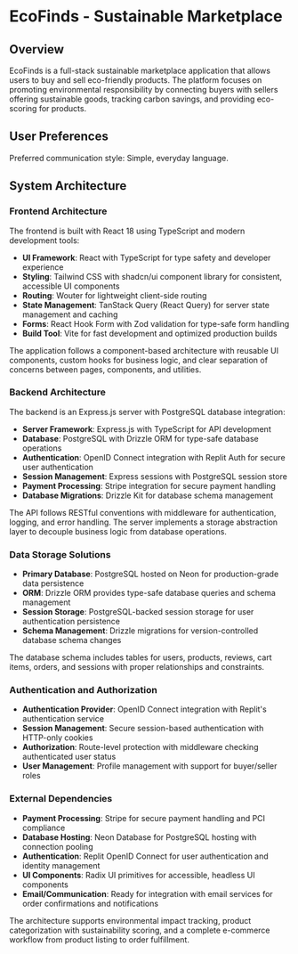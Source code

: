 # EcoFinds - Sustainable Marketplace

## Overview

EcoFinds is a full-stack sustainable marketplace application that allows users to buy and sell eco-friendly products. The platform focuses on promoting environmental responsibility by connecting buyers with sellers offering sustainable goods, tracking carbon savings, and providing eco-scoring for products.

## User Preferences

Preferred communication style: Simple, everyday language.

## System Architecture

### Frontend Architecture

The frontend is built with React 18 using TypeScript and modern development tools:

- **UI Framework**: React with TypeScript for type safety and developer experience
- **Styling**: Tailwind CSS with shadcn/ui component library for consistent, accessible UI components
- **Routing**: Wouter for lightweight client-side routing
- **State Management**: TanStack Query (React Query) for server state management and caching
- **Forms**: React Hook Form with Zod validation for type-safe form handling
- **Build Tool**: Vite for fast development and optimized production builds

The application follows a component-based architecture with reusable UI components, custom hooks for business logic, and clear separation of concerns between pages, components, and utilities.

### Backend Architecture

The backend is an Express.js server with PostgreSQL database integration:

- **Server Framework**: Express.js with TypeScript for API development
- **Database**: PostgreSQL with Drizzle ORM for type-safe database operations
- **Authentication**: OpenID Connect integration with Replit Auth for secure user authentication
- **Session Management**: Express sessions with PostgreSQL session store
- **Payment Processing**: Stripe integration for secure payment handling
- **Database Migrations**: Drizzle Kit for database schema management

The API follows RESTful conventions with middleware for authentication, logging, and error handling. The server implements a storage abstraction layer to decouple business logic from database operations.

### Data Storage Solutions

- **Primary Database**: PostgreSQL hosted on Neon for production-grade data persistence
- **ORM**: Drizzle ORM provides type-safe database queries and schema management
- **Session Storage**: PostgreSQL-backed session storage for user authentication persistence
- **Schema Management**: Drizzle migrations for version-controlled database schema changes

The database schema includes tables for users, products, reviews, cart items, orders, and sessions with proper relationships and constraints.

### Authentication and Authorization

- **Authentication Provider**: OpenID Connect integration with Replit's authentication service
- **Session Management**: Secure session-based authentication with HTTP-only cookies
- **Authorization**: Route-level protection with middleware checking authenticated user status
- **User Management**: Profile management with support for buyer/seller roles

### External Dependencies

- **Payment Processing**: Stripe for secure payment handling and PCI compliance
- **Database Hosting**: Neon Database for PostgreSQL hosting with connection pooling
- **Authentication**: Replit OpenID Connect for user authentication and identity management
- **UI Components**: Radix UI primitives for accessible, headless UI components
- **Email/Communication**: Ready for integration with email services for order confirmations and notifications

The architecture supports environmental impact tracking, product categorization with sustainability scoring, and a complete e-commerce workflow from product listing to order fulfillment.